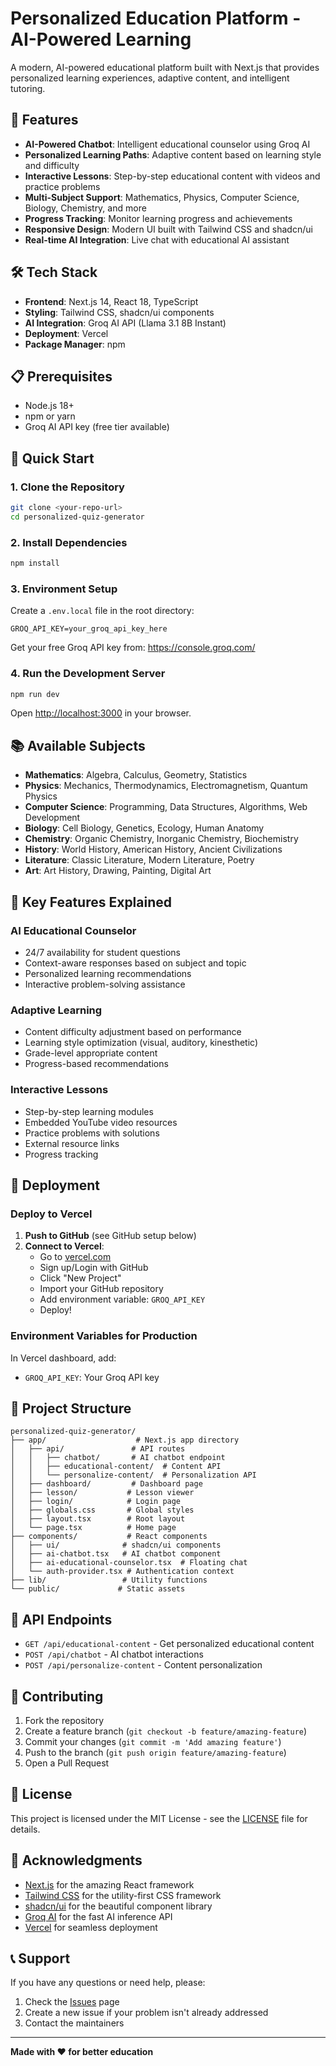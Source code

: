 # Personalized Education Platform - AI-Powered Learning

A modern, AI-powered educational platform built with Next.js that provides personalized learning experiences, adaptive content, and intelligent tutoring.

## 🚀 Features

- **AI-Powered Chatbot**: Intelligent educational counselor using Groq AI
- **Personalized Learning Paths**: Adaptive content based on learning style and difficulty
- **Interactive Lessons**: Step-by-step educational content with videos and practice problems
- **Multi-Subject Support**: Mathematics, Physics, Computer Science, Biology, Chemistry, and more
- **Progress Tracking**: Monitor learning progress and achievements
- **Responsive Design**: Modern UI built with Tailwind CSS and shadcn/ui
- **Real-time AI Integration**: Live chat with educational AI assistant

## 🛠️ Tech Stack

- **Frontend**: Next.js 14, React 18, TypeScript
- **Styling**: Tailwind CSS, shadcn/ui components
- **AI Integration**: Groq AI API (Llama 3.1 8B Instant)
- **Deployment**: Vercel
- **Package Manager**: npm

## 📋 Prerequisites

- Node.js 18+ 
- npm or yarn
- Groq AI API key (free tier available)

## 🚀 Quick Start

### 1. Clone the Repository

```bash
git clone <your-repo-url>
cd personalized-quiz-generator
```

### 2. Install Dependencies

```bash
npm install
```

### 3. Environment Setup

Create a `.env.local` file in the root directory:

```env
GROQ_API_KEY=your_groq_api_key_here
```

Get your free Groq API key from: https://console.groq.com/

### 4. Run the Development Server

```bash
npm run dev
```

Open [http://localhost:3000](http://localhost:3000) in your browser.

## 📚 Available Subjects

- **Mathematics**: Algebra, Calculus, Geometry, Statistics
- **Physics**: Mechanics, Thermodynamics, Electromagnetism, Quantum Physics
- **Computer Science**: Programming, Data Structures, Algorithms, Web Development
- **Biology**: Cell Biology, Genetics, Ecology, Human Anatomy
- **Chemistry**: Organic Chemistry, Inorganic Chemistry, Biochemistry
- **History**: World History, American History, Ancient Civilizations
- **Literature**: Classic Literature, Modern Literature, Poetry
- **Art**: Art History, Drawing, Painting, Digital Art

## 🎯 Key Features Explained

### AI Educational Counselor
- 24/7 availability for student questions
- Context-aware responses based on subject and topic
- Personalized learning recommendations
- Interactive problem-solving assistance

### Adaptive Learning
- Content difficulty adjustment based on performance
- Learning style optimization (visual, auditory, kinesthetic)
- Grade-level appropriate content
- Progress-based recommendations

### Interactive Lessons
- Step-by-step learning modules
- Embedded YouTube video resources
- Practice problems with solutions
- External resource links
- Progress tracking

## 🚀 Deployment

### Deploy to Vercel

1. **Push to GitHub** (see GitHub setup below)
2. **Connect to Vercel**:
   - Go to [vercel.com](https://vercel.com)
   - Sign up/Login with GitHub
   - Click "New Project"
   - Import your GitHub repository
   - Add environment variable: `GROQ_API_KEY`
   - Deploy!

### Environment Variables for Production

In Vercel dashboard, add:
- `GROQ_API_KEY`: Your Groq API key

## 📁 Project Structure

```
personalized-quiz-generator/
├── app/                    # Next.js app directory
│   ├── api/               # API routes
│   │   ├── chatbot/       # AI chatbot endpoint
│   │   ├── educational-content/  # Content API
│   │   └── personalize-content/  # Personalization API
│   ├── dashboard/         # Dashboard page
│   ├── lesson/           # Lesson viewer
│   ├── login/            # Login page
│   ├── globals.css       # Global styles
│   ├── layout.tsx        # Root layout
│   └── page.tsx          # Home page
├── components/           # React components
│   ├── ui/              # shadcn/ui components
│   ├── ai-chatbot.tsx   # AI chatbot component
│   ├── ai-educational-counselor.tsx  # Floating chat
│   └── auth-provider.tsx # Authentication context
├── lib/                 # Utility functions
└── public/             # Static assets
```

## 🔧 API Endpoints

- `GET /api/educational-content` - Get personalized educational content
- `POST /api/chatbot` - AI chatbot interactions
- `POST /api/personalize-content` - Content personalization

## 🤝 Contributing

1. Fork the repository
2. Create a feature branch (`git checkout -b feature/amazing-feature`)
3. Commit your changes (`git commit -m 'Add amazing feature'`)
4. Push to the branch (`git push origin feature/amazing-feature`)
5. Open a Pull Request

## 📄 License

This project is licensed under the MIT License - see the [LICENSE](LICENSE) file for details.

## 🙏 Acknowledgments

- [Next.js](https://nextjs.org/) for the amazing React framework
- [Tailwind CSS](https://tailwindcss.com/) for the utility-first CSS framework
- [shadcn/ui](https://ui.shadcn.com/) for the beautiful component library
- [Groq AI](https://groq.com/) for the fast AI inference API
- [Vercel](https://vercel.com/) for seamless deployment

## 📞 Support

If you have any questions or need help, please:
1. Check the [Issues](https://github.com/yourusername/personalized-quiz-generator/issues) page
2. Create a new issue if your problem isn't already addressed
3. Contact the maintainers

---

**Made with ❤️ for better education**

